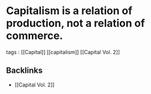 # Capitalism is a relation of production, not a relation of commerce.

tags
: [[Capital]] [[capitalism]] [[Capital Vol. 2]]


## Backlinks

-   [[Capital Vol. 2]]
